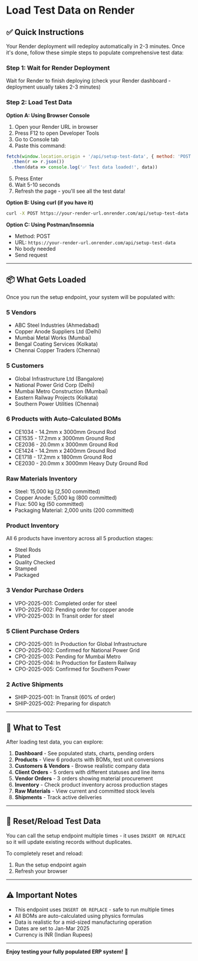 # Load Test Data on Render

## ✅ Quick Instructions

Your Render deployment will redeploy automatically in 2-3 minutes. Once it's done, follow these simple steps to populate comprehensive test data:

### Step 1: Wait for Render Deployment
Wait for Render to finish deploying (check your Render dashboard - deployment usually takes 2-3 minutes)

### Step 2: Load Test Data

**Option A: Using Browser Console**
1. Open your Render URL in browser
2. Press F12 to open Developer Tools
3. Go to Console tab
4. Paste this command:

```javascript
fetch(window.location.origin + '/api/setup-test-data', { method: 'POST' })
  .then(r => r.json())
  .then(data => console.log('✅ Test data loaded!', data))
```

5. Press Enter
6. Wait 5-10 seconds
7. Refresh the page - you'll see all the test data!

**Option B: Using curl (if you have it)**
```bash
curl -X POST https://your-render-url.onrender.com/api/setup-test-data
```

**Option C: Using Postman/Insomnia**
- Method: POST
- URL: `https://your-render-url.onrender.com/api/setup-test-data`
- No body needed
- Send request

---

## 📦 What Gets Loaded

Once you run the setup endpoint, your system will be populated with:

### **5 Vendors**
- ABC Steel Industries (Ahmedabad)
- Copper Anode Suppliers Ltd (Delhi)
- Mumbai Metal Works (Mumbai)
- Bengal Coating Services (Kolkata)
- Chennai Copper Traders (Chennai)

### **5 Customers**
- Global Infrastructure Ltd (Bangalore)
- National Power Grid Corp (Delhi)
- Mumbai Metro Construction (Mumbai)
- Eastern Railway Projects (Kolkata)
- Southern Power Utilities (Chennai)

### **6 Products** with Auto-Calculated BOMs
- CE1034 - 14.2mm x 3000mm Ground Rod
- CE1535 - 17.2mm x 3000mm Ground Rod
- CE2036 - 20.0mm x 3000mm Ground Rod
- CE1424 - 14.2mm x 2400mm Ground Rod
- CE1718 - 17.2mm x 1800mm Ground Rod
- CE2030 - 20.0mm x 3000mm Heavy Duty Ground Rod

### **Raw Materials Inventory**
- Steel: 15,000 kg (2,500 committed)
- Copper Anode: 5,000 kg (800 committed)
- Flux: 500 kg (50 committed)
- Packaging Material: 2,000 units (200 committed)

### **Product Inventory**
All 6 products have inventory across all 5 production stages:
- Steel Rods
- Plated
- Quality Checked
- Stamped
- Packaged

### **3 Vendor Purchase Orders**
- VPO-2025-001: Completed order for steel
- VPO-2025-002: Pending order for copper anode
- VPO-2025-003: In Transit order for steel

### **5 Client Purchase Orders**
- CPO-2025-001: In Production for Global Infrastructure
- CPO-2025-002: Confirmed for National Power Grid
- CPO-2025-003: Pending for Mumbai Metro
- CPO-2025-004: In Production for Eastern Railway
- CPO-2025-005: Confirmed for Southern Power

### **2 Active Shipments**
- SHIP-2025-001: In Transit (60% of order)
- SHIP-2025-002: Preparing for dispatch

---

## 🎯 What to Test

After loading test data, you can explore:

1. **Dashboard** - See populated stats, charts, pending orders
2. **Products** - View 6 products with BOMs, test unit conversions
3. **Customers & Vendors** - Browse realistic company data
4. **Client Orders** - 5 orders with different statuses and line items
5. **Vendor Orders** - 3 orders showing material procurement
6. **Inventory** - Check product inventory across production stages
7. **Raw Materials** - View current and committed stock levels
8. **Shipments** - Track active deliveries

---

## 🔄 Reset/Reload Test Data

You can call the setup endpoint multiple times - it uses `INSERT OR REPLACE` so it will update existing records without duplicates.

To completely reset and reload:
1. Run the setup endpoint again
2. Refresh your browser

---

## ⚠️ Important Notes

- This endpoint uses `INSERT OR REPLACE` - safe to run multiple times
- All BOMs are auto-calculated using physics formulas
- Data is realistic for a mid-sized manufacturing operation
- Dates are set to Jan-Mar 2025
- Currency is INR (Indian Rupees)

---

**Enjoy testing your fully populated ERP system!** 🎉
